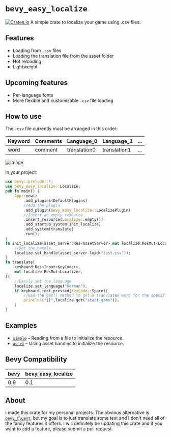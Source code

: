 # `bevy_easy_localize`
[![Crates.io](https://img.shields.io/crates/v/bevy_easy_localize)](https://crates.io/crates/bevy_easy_localize)
A simple crate to localize your game using .csv files.
## Features
- Loading from `.csv` files
- Loading the translation file from the asset folder
- Hot reloading
- Lightweight
## Upcoming features
- Per-language fonts
- More flexible and customizable `.csv` file loading
## How to use
The `.csv` file currently must be arranged in this order:

|Keyword|Comments|Language_0|Language_1|...|
|---|---|---|---|---|
|word|comment|translation0|translation1|...|

![image](https://user-images.githubusercontent.com/50209404/209450226-0362a4b5-4b26-47ad-adc0-90fa2f902ef3.png)

In your project:
```rust
use bevy::prelude::*;
use bevy_easy_localize::Localize;
pub fn main() {
    App::new()
        .add_plugins(DefaultPlugins)
        //Add the plugin
        .add_plugin(bevy_easy_localize::LocalizePlugin)
        //Insert an empty resource
        .insert_resource(Localize::empty())
        .add_startup_system(init_localize)
        .add_system(translate)
        .run();
}
fn init_localize(asset_server:Res<AssetServer>,mut localize:ResMut<Localize>){
    //Set the handle
    localize.set_handle(asset_server.load("test.csv"));
}
fn translate(
    keyboard:Res<Input<KeyCode>>,
    mut localize:ResMut<Localize>,
){
    //Easily set the language
    localize.set_language("German");
    if keyboard.just_pressed(KeyCode::Space){
        //Use the get() method to get a translated word for the specified keyword
        println!("{}",localize.get("start_game"));
    }
}
```
## Examples
- [`simple`](examples/simple.rs) – Reading from a file to initialize the resource.
- [`asset`](examples/asset.rs) – Using asset handles to initialize the resource.
## Bevy Compatibility
|bevy|bevy_easy_localize|
|---|---|
|0.9|0.1|
## About
I made this crate for my personal projects. 
The obvious alternative is [`bevy_fluent`](https://github.com/kgv/bevy_fluent), but my goal is to just translate some text and 
I don't need all of the fancy features it offers.
I will definitely be updating this crate and if you want to add a feature, please submit a pull request.
